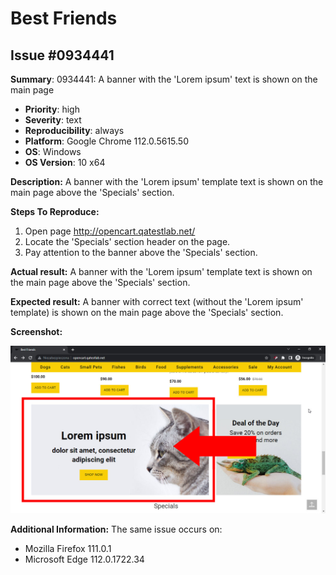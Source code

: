 # Best Friends
## Issue #0934441

**Summary**: 0934441: A banner with the 'Lorem ipsum' text is shown on the main page

- **Priority**: high
- **Severity**: text
- **Reproducibility**: always
- **Platform**: Google Chrome 112.0.5615.50
- **OS**: Windows
- **OS Version**: 10 x64

**Description:** A banner with the 'Lorem ipsum' template text is shown on the main page above the 'Specials' section.

**Steps To Reproduce:**
1. Open page http://opencart.qatestlab.net/
2. Locate the 'Specials' section header on the page.
3. Pay attention to the banner above the 'Specials' section.

**Actual result:** A banner with the 'Lorem ipsum' template text is shown on the main page above the 'Specials' section.

**Expected result:** A banner with correct text (without the 'Lorem ipsum' template) is shown on the main page above the 'Specials' section.

**Screenshot:**

![0934441](/Best_Friends/files/0934441.jpg)

**Additional Information:** The same issue occurs on:
- Mozilla Firefox 111.0.1
- Microsoft Edge 112.0.1722.34
